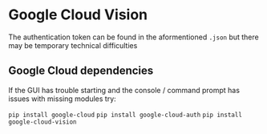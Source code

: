 # Google Cloud Vision

The authentication token can be found in the aformentioned `.json` but there may be temporary technical difficulties

## Google Cloud dependencies
If the GUI has trouble starting and the console / command prompt has issues with missing modules try:

`pip install google-cloud`
`pip install google-cloud-auth`
`pip install google-cloud-vision`
